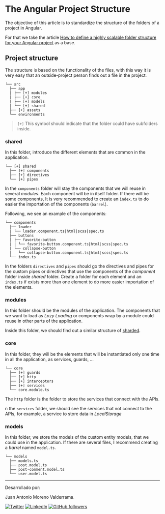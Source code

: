 # The Angular Project Structure

The objective of this article is to standardize the structure of the folders of a project in Angular.

For that we take the article [How to define a highly scalable folder structure for your Angular project](https://itnext.io/choosing-a-highly-scalable-folder-structure-in-angular-d987de65ec7) as a base.


## Project structure

The structure is based on the functionality of the files, with this way it is very easy that an outside-project person finds out a file in the project.

```
└── src
  ├── app
  | ├── [+] modules
  | ├── [+] core
  | ├── [+] models
  | └── [+] shared
  ├── [+] assets
  └── environments
```

> `[+]` This symbol should indicate that the folder could have subfolders inside.


### shared

In this folder, introduce the different elements that are common in the application.

```
└── [+] shared
  ├── [+] components
  ├── [+] directives
  └── [+] pipes
```

In the `components` folder will stay the components that we will reuse in several _modules_. Each component will be in itself folder. If there will be some components, It is very recommended to create an `index.ts` to do easier the importation of the components (`barrel`).

Following, we see an example of the components:

```
└── components
  ├── loader
  | └── loader.component.ts|html|scss|spec.ts
  ├── buttons
  | ├── favorite-button
  | | └── favorite-button.component.ts|html|scss|spec.ts
  | └── collapse-button
  |   └── collapse-button.component.ts|html|scss|spec.ts
  └── index.ts
```

In the folders `directives` and `pipes` should go the directives and pipes for the custom pipes or directives that use the components of the _component_ folder inside _shared_ folder. Create a folder for each element and an `index.ts` if exists more than one element to do more easier importation of the elements.


### modules

In this folder should be the modules of the application. The components that we want to load as _Lazy Loading_ or components wrap by a module could reuse in other parts of the application.

Inside this folder, we should find out a similar structure of [sharded](#shared).


### core

In this folder, they will be the elements that will be instantiated only one time in all the application, as services, guards, ...

```
└── core
  ├── [+] guards
  ├── [+] http
  ├── [+] interceptors
  ├── [+] services
  └── core.module.ts
```

The `http` folder is the folder to store the services that connect with the APIs.

n the `services` folder, we should see the services that not connect to the APIs, for example, a service to store data in _LocalStorage_


### models


In this folder, we store the models of the custom entity models, that we could use in the application. If there are several files, I recommend creating a _barrel_ named `model.ts`.

```
└── models
  ├── models.ts
  ├── post.model.ts
  ├── post-comment.model.ts
  └── user.model.ts
```

___
Desarrollado por:

Juan Antonio Moreno Valderrama.

<a href="https://twitter.com/jmorenovade"><img src="https://img.shields.io/twitter/follow/jmorenovalde?label=Twitter&style=social" alt="Twitter"></a>
<a href="https://www.linkedin.com/in/juan-antonio-moreno-valderrama/"><img src="https://img.shields.io/badge/LinkedIn--_.svg?style=social&logo=linkedin" alt="LinkedIn"></a>
<a href="https://github.com/jmorenovalde"><img alt="GitHub followers" src="https://img.shields.io/github/followers/jmorenovalde?style=social"></a>